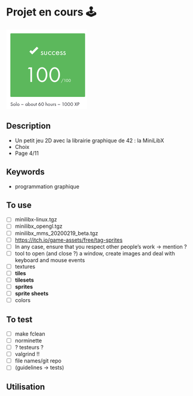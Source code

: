 # Projet en cours 🕹
![validation](./so_long.png)

## Description
 - Un petit jeu 2D avec la librairie graphique de 42 : la MiniLibX
 - Choix 
 - Page 4/11

## Keywords
 - programmation graphique

## To use
- [ ] minilibx-linux.tgz
- [ ] minilibx_opengl.tgz
- [ ] minilibx_mms_20200219_beta.tgz
- [ ] https://itch.io/game-assets/free/tag-sprites
- [ ] In any case, ensure that you respect other people’s work -> mention ?
- [ ] tool to open (and close ?) a window, create images and deal with keyboard and mouse events
- [ ] textures
- [ ] **tiles**
- [ ] **tilesets**
- [ ] **sprites**
- [ ] **sprite sheets**
- [ ] colors

## To test
- [ ] make fclean
- [ ] norminette
- [ ] ? testeurs ?
- [ ] valgrind !!
- [ ] file names/git repo
- [ ] (guidelines -> tests)

## Utilisation
